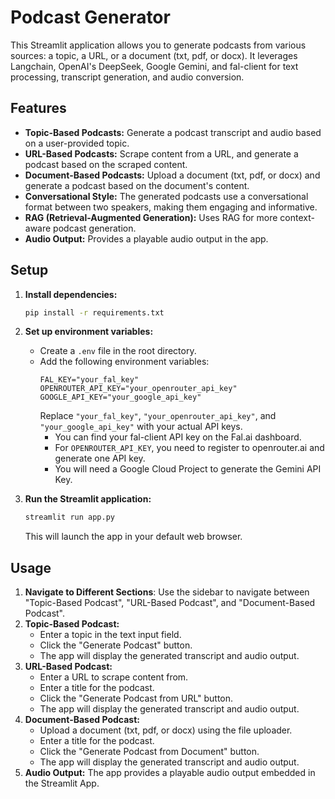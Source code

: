 # Podcast Generator

This Streamlit application allows you to generate podcasts from various sources: a topic, a URL, or a document (txt, pdf, or docx). It leverages Langchain, OpenAI's DeepSeek, Google Gemini, and fal-client for text processing, transcript generation, and audio conversion.

## Features

-   **Topic-Based Podcasts:** Generate a podcast transcript and audio based on a user-provided topic.
-   **URL-Based Podcasts:** Scrape content from a URL, and generate a podcast based on the scraped content.
-   **Document-Based Podcasts:** Upload a document (txt, pdf, or docx) and generate a podcast based on the document's content.
-   **Conversational Style:** The generated podcasts use a conversational format between two speakers, making them engaging and informative.
-   **RAG (Retrieval-Augmented Generation):** Uses RAG for more context-aware podcast generation.
-   **Audio Output:** Provides a playable audio output in the app.


## Setup


1.  **Install dependencies:**
    ```bash
    pip install -r requirements.txt
    ```
2.  **Set up environment variables:**
    -   Create a `.env` file in the root directory.
    -   Add the following environment variables:
        ```
        FAL_KEY="your_fal_key"
        OPENROUTER_API_KEY="your_openrouter_api_key"
        GOOGLE_API_KEY="your_google_api_key"
        ```
        Replace `"your_fal_key"`, `"your_openrouter_api_key"`, and `"your_google_api_key"` with your actual API keys.
        -   You can find your fal-client API key on the Fal.ai dashboard.
        -   For `OPENROUTER_API_KEY`, you need to register to openrouter.ai and generate one API key.
        -   You will need a Google Cloud Project to generate the Gemini API Key.

3.  **Run the Streamlit application:**
    ```bash
    streamlit run app.py
    ```
    This will launch the app in your default web browser.

## Usage

1.  **Navigate to Different Sections**: Use the sidebar to navigate between "Topic-Based Podcast", "URL-Based Podcast", and "Document-Based Podcast".
2.  **Topic-Based Podcast:**
    -   Enter a topic in the text input field.
    -   Click the "Generate Podcast" button.
    -   The app will display the generated transcript and audio output.
3.  **URL-Based Podcast:**
    -   Enter a URL to scrape content from.
    -   Enter a title for the podcast.
    -   Click the "Generate Podcast from URL" button.
    -   The app will display the generated transcript and audio output.
4.  **Document-Based Podcast:**
    -   Upload a document (txt, pdf, or docx) using the file uploader.
    -   Enter a title for the podcast.
    -   Click the "Generate Podcast from Document" button.
    -   The app will display the generated transcript and audio output.
5.  **Audio Output:**  The app provides a playable audio output embedded in the Streamlit App.

